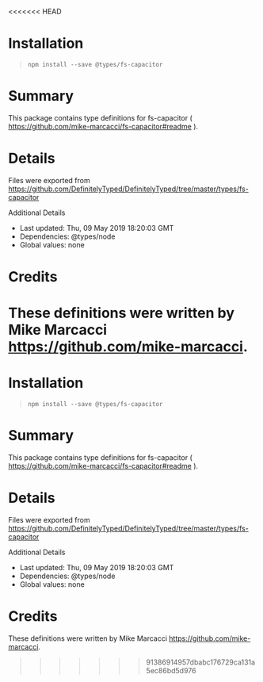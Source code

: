 <<<<<<< HEAD
# Installation
> `npm install --save @types/fs-capacitor`

# Summary
This package contains type definitions for fs-capacitor ( https://github.com/mike-marcacci/fs-capacitor#readme ).

# Details
Files were exported from https://github.com/DefinitelyTyped/DefinitelyTyped/tree/master/types/fs-capacitor

Additional Details
 * Last updated: Thu, 09 May 2019 18:20:03 GMT
 * Dependencies: @types/node
 * Global values: none

# Credits
These definitions were written by Mike Marcacci <https://github.com/mike-marcacci>.
=======
# Installation
> `npm install --save @types/fs-capacitor`

# Summary
This package contains type definitions for fs-capacitor ( https://github.com/mike-marcacci/fs-capacitor#readme ).

# Details
Files were exported from https://github.com/DefinitelyTyped/DefinitelyTyped/tree/master/types/fs-capacitor

Additional Details
 * Last updated: Thu, 09 May 2019 18:20:03 GMT
 * Dependencies: @types/node
 * Global values: none

# Credits
These definitions were written by Mike Marcacci <https://github.com/mike-marcacci>.
>>>>>>> 91386914957dbabc176729ca131a5ec86bd5d976
